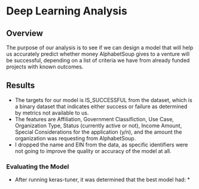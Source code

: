 # Deep Learning Analysis

## Overview 
The purpose of our analysis is to see if we can design a model that will help us accurately predict whether money AlphabetSoup gives to a venture will be successful, depending on a list of criteria we have from already funded projects with known outcomes.

## Results
* The targets for our model is IS_SUCCESSFUL from the dataset, which is a binary dataset that indicates either success or failure as determined by metrics not available to us.
* The features are Affiliation, Government Classifiction, Use Case, Organization Type, Status (currently active or not), Income Amount, Special Considerations for the application (y/n), and the amount the organization was requesting from AlphabetSoup.
* I dropped the name and EIN from the data, as specific identifiers were not going to improve the quality or accuracy of the model at all.

### Evaluating the Model

 * After running keras-tuner, it was determined that the best model had:
    * 